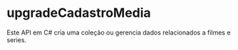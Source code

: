 # upgradeCadastroMedia
 Este API em C# cria uma coleção ou gerencia dados relacionados a filmes e series.
